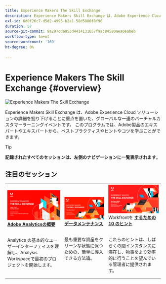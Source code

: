 ```yaml
---
title: Experience Makers The Skill Exchange
description: Experience Makers Skill Exchange は、Adobe Experience Cloud ソリューションの詳細を掘り下げることに重点を置いた、グローバルな一連のバーチャルカスタマーラーニングイベントです。
exl-id: 6d0f26c7-d5d2-4993-b2a1-58d5880f8f96
duration: 57
source-git-commit: 9a297cda953d4414131657f9ac84580aea0eabeb
workflow-type: tm+mt
source-wordcount: '169'
ht-degree: 0%

---
```


# Experience Makers The Skill Exchange {#overview}

<img alt="Experience Makers The Skill Exchange" src="https://cdn.experienceleague.adobe.com/thumb/the-skill-exchange.png" />

Experience Makers Skill Exchange は、Adobe Experience Cloud ソリューションの詳細を掘り下げることに重点を置いた、グローバルな一連のバーチャルカスタマーラーニングイベントです。 このプログラムでは、Adobe製品のエキスパートやエキスパートから、ベストプラクティスやヒントやコツを学ぶことができます。

>[!TIP]
>
>**記録されたすべてのセッションは、左側のナビゲーションに一覧表示されます**。

<div id="recs-overview-body-1"></div>
<div id="recs-overview-body-2"></div>
<div id="recs-overview-body-3"></div>
<div id="recs-overview-body-4"></div>
<div id="recs-overview-body-5"></div>
<div id="recs-overview-body-6"></div>

<div id="past-events">


</div>

## 注目のセッション

<table>
  <tr>
   <td>
      <a href="analytics/jun2021/getting-started.md">
      <img alt="Analytics 使用の手引き" src="./assets/analytics-getting-started.png"/>
      </a>
      <div>
         <a href="analytics/jun2021/getting-started.md"><strong>Adobe Analyticsの概要 </strong></a>
<!---         <br/><em>foo</em> -->
      </div>
      <p>
        <br/>
         Analytics の基本的なユーザーインターフェイスを理解し、Analysis Workspaceで最初のプロジェクトを開始します。
      </p>
    </td>
   <td>
      <a href="marketo/feb2022/data-maintenance.md">
      <img alt="データメンテナンス" src="./assets/data-maintenance.png"/>
      </a>
      <div>
         <a href="marketo/feb2022/data-maintenance.md"><strong> データメンテナンス </strong></a>
<!---         <br/><em>foo</em> -->
      </div>
      <p>
        <br/>
         最も重要な資産をクリーンな状態に保つための、簡単に導入できる方法論。
      </p>
    </td>
   <td>
      <a href="workfront/apr2022/ten-tips.md">
      <img alt="Workfrontを理解するための 10 のヒント" src="./assets/workfront-10-tips.png"/>
      </a>
      <div>
         Workfrontを <a href="workfront/apr2022/ten-tips.md"><strong> するための 10 のヒント </strong></a>
<!---         <br/><em>foo</em> -->
      </div>
      <p>
        <br/>
         これらのヒントは、しばらくの間インスタンスに滞在し、物事をより効率的に行うことを望んでいる管理者に提供されます。
      </p>
    </td>
  </tr>
</table>
